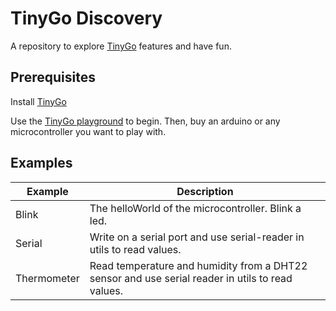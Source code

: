 # TinyGo Discovery

A repository to explore [TinyGo](https://tinygo.org/) features and have fun.

## Prerequisites

Install [TinyGo](https://tinygo.org/getting-started/install/)

Use the [TinyGo playground](https://play.tinygo.org/) to begin. Then, buy an arduino or any microcontroller you want to play with.

## Examples

| Example     | Description                                                                                      |
|-------------|--------------------------------------------------------------------------------------------------|
| Blink       | The helloWorld of the microcontroller. Blink a led.                                              |
| Serial      | Write on a serial port and use serial-reader in utils to read values.                            |
| Thermometer | Read temperature and humidity from a DHT22 sensor and use serial reader in utils to read values. |



